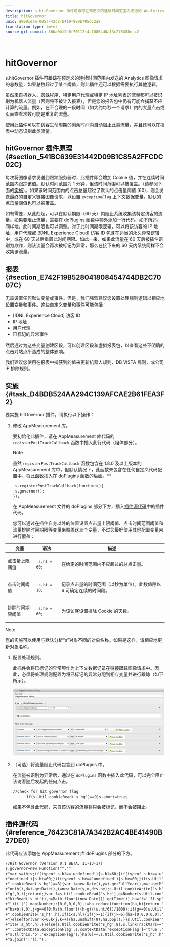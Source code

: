 ```yaml
---
description: s.hitGovernor 插件可跟踪在预定义的连续时间范围内发送的 Analytics 图像请求的总数量，如果总数超过了某个阈值，则此插件还可以根据需要执行其他逻辑。
title: hitGovernor
uuid: d9091eae-005a-43c2-b419-980b795bc2a9
translation-type: tm+mt
source-git-commit: 16ba0b12e0f70112f4c10804d0a13c278388ecc2

---
```



# hitGovernor

s.hitGovernor 插件可跟踪在预定义的连续时间范围内发送的 Analytics 图像请求的总数量，如果总数超过了某个阈值，则此插件还可以根据需要执行其他逻辑。

虽然来自机器人、蜘蛛程序、特定用户代理或特定 IP 地址列表的流量都可以被识别为机器人流量（否则将不被计入报表），但是您的报告包中仍有可能会捕获不应计算的流量。例如，在不合理的一段时间（如大约每秒一个请求）内的大量点击或页面查看次数可能是重复的流量。

使用此插件可以在访客生命周期的剩余时间内自动阻止此类流量，并且还可以在报表中动态识别此类流量。

## hitGovernor 插件原理 {#section_541BC639E31442D09B1C85A2FFCDC02C}

每次将图像请求发送到跟踪服务器时，此插件即会增加 Cookie 值，并在连续时间范围内跟踪该值。默认时间范围为 1 分钟，但该时间范围可以被覆盖。（请参阅下面的[实施](/help/implement/js-implementation/plugins/hitgovernor.md#task_D4BDB524AA294C139AFCAE2B61FEA3F2)）。如果该时间范围内的点击总量超过了默认的点击量阈值 (60)，则会发送最终的自定义链接图像请求，以设置 *`exceptionFlag`* 上下文数据变量。默认的点击量阈值也可以被覆盖。

如有需要，从此刻起，可以在默认期限（60 天）内阻止系统收集该特定访客的流量。如果要阻止流量，需要在 doPlugins 函数中额外添加一行代码，如下所述。同样地，此时间期限也可以调整。对于此时间期限逻辑，可以将该访客的 IP 地址、用户代理或 [!DNL Experience Cloud] 访客 ID 包含在适当的永久异常逻辑中，或在 60 天过后重置此时间期限。如此一来，如果此流量在 60 天后被插件识别为欺诈，则该流量会再次被标记为异常，那么在接下来的 60 天内系统同样不会收集该流量。

## 报表 {#section_E742F19B528041808454744DB2C7007C}

无需设置任何默认变量或事件。但是，我们强烈建议您设置处理规则逻辑以相应地设置变量和事件。这些自定义变量和事件可能包括：

* [!DNL Experience Cloud] 访客 ID
* IP 地址
* 用户代理
* 已标记的异常事件

然后通过为这些变量创建区段，可以创建区段和虚拟报表包，以查看这些不明确的点击对站点所造成的整体影响。

我们建议您使用在报表中捕获到的值来更新机器人规则、DB VISTA 规则，或公司 IP 排除规则。

## 实施 {#task_D4BDB524AA294C139AFCAE2B61FEA3F2}

要实施 hitGovernor 插件，请执行以下操作：

1. 修改 AppMeasurement 库。

   要初始化此插件，请在 AppMeasurement 库代码的 `registerPostTrackCallback` 函数中插入此行代码（粗体部分）。

   >[!NOTE]
   >
   >虽然 `registerPostTrackCallback` 函数包含在 1.8.0 及以上版本的 AppMeasurement 库中，但默认情况下，此函数未包含在任何自定义代码配置中。将此函数插入在 doPlugins 函数的后面。**

   ```
    s.registerPostTrackCallback(function(){ 
    s.governor();
   }); 
   ```

   在 AppMeasurement 文件的 doPlugins 部分下方，插入[插件源代码](/help/implement/js-implementation/plugins/hitgovernor.md#reference_76423C81A7A342B2AC4BE41490B27DE0)中的插件代码。

   您可以通过在插件自身以外的位置设置点击量上限阈值、点击时间范围阈值和流量排除时间期限等变量来覆盖这三个变量，不过您最好使用其他配置变量来进行覆盖：

<table id="table_9959A40F5F0B40B39DB86E21D03E25FD"> 
 <thead> 
  <tr> 
   <th colname="col1" class="entry"> 变量 </th> 
   <th colname="col2" class="entry"> 语法 </th> 
   <th colname="col3" class="entry"> 描述 </th> 
  </tr> 
 </thead>
 <tbody> 
  <tr> 
   <td colname="col1"> <p>点击量上限阈值 </p> </td> 
   <td colname="col2"> <p> <code> s.hl = 60; </code> </p> </td> 
   <td colname="col3"> <p>在给定的时间范围内不应超过的总点击量。 </p> </td> 
  </tr> 
  <tr> 
   <td colname="col1"> <p>点击时间阈值 </p> </td> 
   <td colname="col2"> <p> <code> s.ht = 10; </code> </p> </td> 
   <td colname="col3"> <p>记录点击量的时间范围（以秒为单位）。此数值除以 6 可确定连续的时间段。 </p> </td> 
  </tr> 
  <tr> 
   <td colname="col1"> <p>排除时间期限阈值 </p> </td> 
   <td colname="col2"> <p> <code> s.he = 60; </code> </p> </td> 
   <td colname="col3"> <p>为该访客设置排除 Cookie 的天数。 </p> </td> 
  </tr> 
 </tbody> 
</table>

>[!NOTE]
>
>您的实施可以使用与默认分析“s”对象不同的对象名称。如果是这样，请相应地更新对象名称。

1. 配置处理规则。

   此插件会将已标记的异常项作为上下文数据记录在链接跟踪图像请求中。因此，必须将处理规则配置为将已标记的异常分配到相应变量并进行跟踪（如下所示）。

   ![](assets/hitgov-config.png)

1. （可选）将流量阻止代码包含到 doPlugins 中。

   在流量被识别为异常后，通过在 `doPlugins` 函数中插入此代码，可以完全阻止该访客随后发起的任何点击。

   ```
   //Check for hit governor flag 
         if(s.Util.cookieRead('s_hg')==9)s.abort=true;
   ```

   如果不包含此代码，来自该访客的流量将只会被标记，而不会被阻止。

## 插件源代码 {#reference_76423C81A7A342B2AC4BE41490B27DE0}

此代码应该添加在 AppMeasurement 库 doPlugins 部分的下方。

```
//Hit Governor (Version 0.1 BETA, 11-13-17) 
s.governor=new Function("","" 
+"var s=this;if(typeof s.hl=='undefined'){s.hl=60;}if(typeof s.ht=='u" 
+"ndefined'){s.ht=60;}if(typeof s.he=='undefined'){s.he=60;}if(s.Util" 
+".cookieRead('s_hg')==8){var i=new Date(),y=i.getFullYear(),m=i.getM" 
+"onth(),d=i.getDate(),i=new Date(y,m,d+s.he);s.Util.cookieWrite('s_h" 
+"g',9,i);return;}var f=s.Util.cookieRead('s_hc'),g=Number(s.Util.coo" 
+"kieRead('s_ht')),h=Math.floor((new Date()).getTime()),ha=f!=''?f.sp" 
+"lit('|').map(Number):[0,0,0,0,0],i=ha.reduce(function(ha,b){return " 
+"ha+b;},0),j=g==0?0:Math.floor(((h-g)/(s.ht/6))/1000);if(g==0)s.Util" 
+".cookieWrite('s_ht',h);if(i<s.hl){if(j>=1){if(j>=6){ha=[0,0,0,0,0];" 
+"}else{for(var k=0;k<j;k++){ha.unshift(0);ha.pop();}}s.Util.cookieWr" 
+"ite('s_ht',h);}}else{s.Util.cookieWrite('s_hg',8);s.linkTrackVars+=" 
+"',contextData.exceptionFlag';s.contextData['exceptionFlag']='true';" 
+"s.tl(this,'o','exceptionFlag');}ha[0]++;s.Util.cookieWrite('s_hc',h" 
+"a.join('|'));"); 
```

